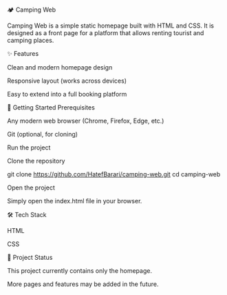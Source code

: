 🏕️ Camping Web

Camping Web is a simple static homepage built with HTML and CSS.
It is designed as a front page for a platform that allows renting tourist and camping places.

✨ Features

Clean and modern homepage design

Responsive layout (works across devices)

Easy to extend into a full booking platform

🚀 Getting Started
Prerequisites

Any modern web browser (Chrome, Firefox, Edge, etc.)

Git
 (optional, for cloning)

Run the project

Clone the repository

git clone https://github.com/HatefBarari/camping-web.git
cd camping-web


Open the project

Simply open the index.html file in your browser.

🛠 Tech Stack

HTML

CSS

📌 Project Status

This project currently contains only the homepage.

More pages and features may be added in the future.
